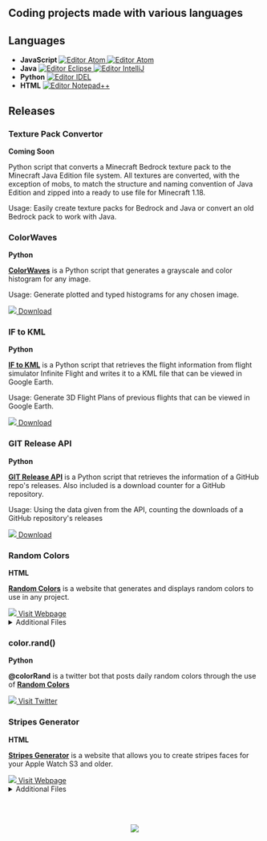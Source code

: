 <meta charset="UTF-8">
<link rel="shortcut icon" type="image/png" href="https://emojipedia-us.s3.dualstack.us-west-1.amazonaws.com/thumbs/120/microsoft/209/scroll_1f4dc.png"/>

<h2>Coding projects made with various languages </b>

<h2>Languages</h2>
<ul>
	<li>
		<b>JavaScript </b>
		<a href="https://atom.io/">
			<img src="https://img.shields.io/badge/Editor-Atom-informational?style=flat&logo=atom&logoColor=white&color=111111" alt="Editor Atom">
		</a>
		<a href="http://jsfiddle.net/">
			<img src="https://img.shields.io/badge/Editor-JSFiddle-informational?style=flat&logo=jsfiddle&logoColor=white&color=111111" alt="Editor Atom">
		</a>
	</li>
	<li>
		<b>Java</b>
		<a href="https://www.eclipse.org/downloads/packages/release/2020-03/r">
			<img src="https://img.shields.io/badge/Editor-Eclipse-informational?style=flat&logo=eclipse-ide&logoColor=white&color=111111" alt="Editor Eclipse" />
		</a>
		<a href="https://www.jetbrains.com/idea/download/">
			<img src="https://img.shields.io/badge/Editor-IntelliJ-informational?style=flat&logo=intellij-idea&logoColor=white&color=111111" alt="Editor IntelliJ" />
		</a>
	</li>
	<li>
		<b>Python</b>
		<a href="https://www.python.org/downloads/">
			<img src="https://img.shields.io/badge/Editor-IDEL-informational?style=flat&logo=python&logoColor=white&color=111111" alt="Editor IDEL" />
		</a>
	</li>
	<li>
		<b>HTML</b>
		<a href="https://notepad-plus-plus.org/downloads/">
			<img src="https://img.shields.io/badge/Editor-Notepad++-informational?style=flat&logo=notepadplusplus&logoColor=white&color=111111" alt="Editor Notepad++" />
		</a>
	</li>
</ul>

<h2>Releases</h2>

<section>
	<h3>Texture Pack Convertor</h3>
	<b>Coming Soon</b>
	<p>
		<!---<b><a href="https://github.com/ChauhanSai/Script-Projects/releases/tag/r6">Texture Pack Convertor</a></b> is a---> Python script that converts a Minecraft Bedrock texture pack to the Minecraft Java Edition file system. All textures are converted, with the exception of mobs, to match the structure and naming convention of Java Edition and zipped into a ready to use file for Minecraft 1.18.
	</p>
	<p>
		Usage: Easily create texture packs for Bedrock and Java or convert an old Bedrock pack to work with Java.
	</p>
	<!----<a href="https://github.com/ChauhanSai/Script-Projects/releases/download/r6/.exe">
		<img src="https://chauhansai.github.io/Script-Projects\files\tray-arrow-down.svg" />
		Download
	</a>
	<details>
		<summary>Additional Files</summary>
		<br>
		<a href="https://github.com/ChauhanSai/Script-Projects/releases/download/r6/.zip">
			<img src="https://chauhansai.github.io/Script-Projects\files\zip-box-outline.svg" />
			Download .zip
		</a>
	</details>--->
</section>

<section>
	<h3>ColorWaves</h3>
	<b>Python</b>
	<p>
		<b><a href="https://github.com/ChauhanSai/Script-Projects/releases/tag/r5">ColorWaves</a></b> is a Python script that generates a grayscale and color histogram for any image.
	</p>
	<p>
		Usage: Generate plotted and typed histograms for any chosen image.
	</p>
	<a href="https://github.com/ChauhanSai/Script-Projects/releases/download/r5/colorWaves.zip">
		<img src="https://chauhansai.github.io/Script-Projects\files\tray-arrow-down.svg" />
		Download
	</a>
</section>

<section>
	<h3>IF to KML</h3>
	<b>Python</b>
	<p>
		<b><a href="https://github.com/ChauhanSai/Script-Projects/releases/tag/r3">IF to KML</a></b> is a Python script that retrieves the flight information from flight simulator Infinite Flight and writes it to a KML file that can be viewed in Google Earth.
	</p>
	<p>
		Usage: Generate 3D Flight Plans of previous flights that can be viewed in Google Earth. 
	</p>
	<a href="https://github.com/ChauhanSai/Script-Projects/releases/download/r3/IFtoKML.zip">
		<img src="https://chauhansai.github.io/Script-Projects\files\tray-arrow-down.svg" />
		Download
	</a>
</section>

<section>
	<h3>GIT Release API</h3>
	<b>Python</b>
	<p>
		<b><a href="https://github.com/ChauhanSai/Script-Projects/releases/tag/r1">GIT Release API</a></b> is a Python script that retrieves the information of a GitHub repo's releases. Also included is a download counter for a GitHub repository.
	</p>
	<p>
		Usage: Using the data given from the API, counting the downloads of a GitHub repository's releases
	</p>
	<a href="https://github.com/ChauhanSai/Script-Projects/releases/download/r1/git-release-api.zip">
		<img src="https://chauhansai.github.io/Script-Projects\files\tray-arrow-down.svg" />
		Download
	</a>
</section>

<section>
	<h3>Random Colors</h3>
	<b>HTML</b>
	<p>
		<b><a href="https://github.com/ChauhanSai/Script-Projects/releases/tag/r4">Random Colors</a></b> is a website that generates and displays random colors to use in any project.
	</p>
	<a href="https://chauhansai.github.io/Script-Projects/HTML/randomColors/randomColors.html">
		<img src="https://chauhansai.github.io/Script-Projects/files/earth.svg" />
		Visit Webpage
	</a>
	<details>
		<summary>Additional Files</summary>
		<br>
		<a href="https://github.com/ChauhanSai/Script-Projects/releases/download/r4/randomColors.zip">
			<img src="https://chauhansai.github.io/Script-Projects\files\zip-box-outline.svg" />
			Download .zip
		</a>
	</details>
</section>

<section>
	<h3>color.rand()</h3>
	<b>Python</b>
	<p>
		<b>@colorRand</b> is a twitter bot that posts daily random colors through the use of <b><a href="#random-colors">Random Colors</a></b>
	</p>
	<a href="https://twitter.com/colorRand">
		<img src="https://chauhansai.github.io/Script-Projects/files/earth.svg" />
		Visit Twitter
	</a>
</section>
	
<section>
	<h3>Stripes Generator</h3>
	<b>HTML</b>
	<p>
		<b><a href="https://github.com/ChauhanSai/Script-Projects/releases/tag/r2">Stripes Generator</a></b> is a website that allows you to create stripes faces for your Apple Watch S3 and older.
	</p>
	<a href="https://chauhansai.github.io/Script-Projects/HTML/stripesGenerator/stripesGenerator.html">
		<img src="https://chauhansai.github.io/Script-Projects/files/earth.svg" />
		Visit Webpage
	</a>
	<details>
		<summary>Additional Files</summary>
		<br>
		<a href="https://github.com/ChauhanSai/Script-Projects/releases/download/r2/stripesGenerator.zip">
			<img src="https://chauhansai.github.io/Script-Projects\files\zip-box-outline.svg" />
			Download .zip
		</a>
	</details>
</section>

<br/><br/>
<p align="center">
	<a href="https://github.com/ChauhanSai/Script-Projects">
		<img src="https://github-readme-stats.vercel.app/api/pin/?username=ChauhanSai&repo=Script-Projects&title_color=ffffff&text_color=ffffff&icon_color=ffffff&bg_color=1d1f21" />
	</a>
</p>
